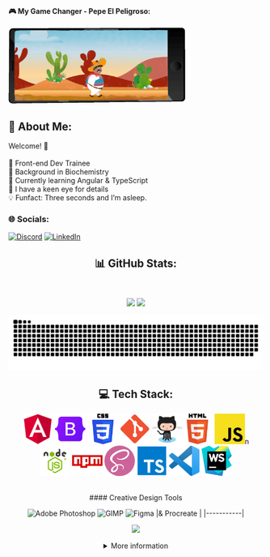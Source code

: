 #### 🎮 My Game Changer - Pepe El Peligroso:
<p>
<img src="pepe-bg-phone.gif" width="350" height="150" alt="Animated Pepe from the Game El Pollo Loco">
</p>

## 💫 About Me:
Welcome! 🙌<br><br>🩷 Front-end Dev  Trainee<br>🧪 Background in Biochemistry<br>📌 Currently learning Angular & TypeScript<br>🔎 I have a keen eye for details<br>💡 Funfact: Three seconds and I’m asleep.


### 🌐 Socials:
[![Discord](https://img.shields.io/badge/Discord-%237289DA.svg?logo=discord&logoColor=white)](https://discord.gg/https://discord.gg/https://discord.com/channels/@me) [![LinkedIn](https://img.shields.io/badge/LinkedIn-%230077B5.svg?logo=linkedin&logoColor=white)](https://linkedin.com/in/https://www.linkedin.com/in/dr-michelle-puschkarow-605a7b17a/?originalSubdomain=de)



<div align="center">
  
  ## 📊 GitHub Stats:

<div align="center">

<br> 

![](https://nirzak-streak-stats.vercel.app/?user=Michelle-bit-web&theme=dark&hide_border=false)
![](https://github-readme-stats.vercel.app/api/top-langs/?username=Michelle-bit-web&theme=dark&hide_border=false&include_all_commits=false&count_private=false&layout=compact)
</div>


 ![snake gif](https://github.com/Michelle-bit-web/Michelle-bit-web/blob/output/github-snake-dark.svg)

## 💻 Tech Stack:

<img src="icons/angular.png" width="60" height="60" alt="Angular"> <img src="icons/bootstrap.png" width="60" height="60" alt="Bootstrap"> <img src="icons/css.png" width="60" height="60" alt="CSS3"> <img src="icons/git.png" width="60" height="60" alt="Git"> <img src="icons/github.png" width="60" height="60" alt="GitHub"><img src="icons/html.png" width="60" height="60" alt="HTML5"> <img src="icons/javascript.png" width="60" height="60" alt="JavaScript">n<img src="icons/node_js.png" width="60" height="60" alt="NodeJS"> <img src="icons/npm.png" width="60" height="60" alt="NPM"> <img src="icons/sass.png" width="60" height="60" alt="SASS"> <img src="icons/typescript.png" width="60" height="60" alt="TypeScript"> <img src="icons/visual_studio_code.png" width="60" height="60" alt="VS Code"> <img src="icons/webstorm.png" width="60" height="60" alt="WebStorm">

<br>
#### Creative Design Tools

![Adobe Photoshop](https://img.shields.io/badge/adobe%20photoshop-%2331A8FF.svg?style=for-the-badge&logo=adobe%20photoshop&logoColor=white) 
![GIMP](https://img.shields.io/badge/Gimp-657D8B?style=for-the-badge&logo=gimp&logoColor=FFFFFF) 
![Figma](https://img.shields.io/badge/figma-%23F24E1E.svg?style=for-the-badge&logo=figma&logoColor=white)
|& Procreate |
|-----------|


![](https://media.giphy.com/media/Bzzb92NKwUOj0FjQOd/giphy.gif?cid=ecf05e47o0futxlt3d1zckckxvue1jpmnywyostawztvuinb&ep=v1_gifs_search&rid=giphy.gif&ct=g)

<details>
<summary>More information</summary>

#### 🔝 Top Contributed Repo
![](https://github-contributor-stats.vercel.app/api?username=Michelle-bit-web&limit=5&theme=dark&combine_all_yearly_contributions=true)

---
[![](https://visitcount.itsvg.in/api?id=Michelle-bit-web&icon=0&color=0)](https://visitcount.itsvg.in)

![](https://media.giphy.com/media/1m4ukmk9Lu90At2FGu/giphy.gif?cid=ecf05e475wotpig06ymjx7nkaqd7mawz8rdsax7hc4tdtdrg&ep=v1_gifs_search&rid=giphy.gif&ct=g)
<!-- Created with GPRM ( https://gprm.itsvg.in ) -->
</details>


